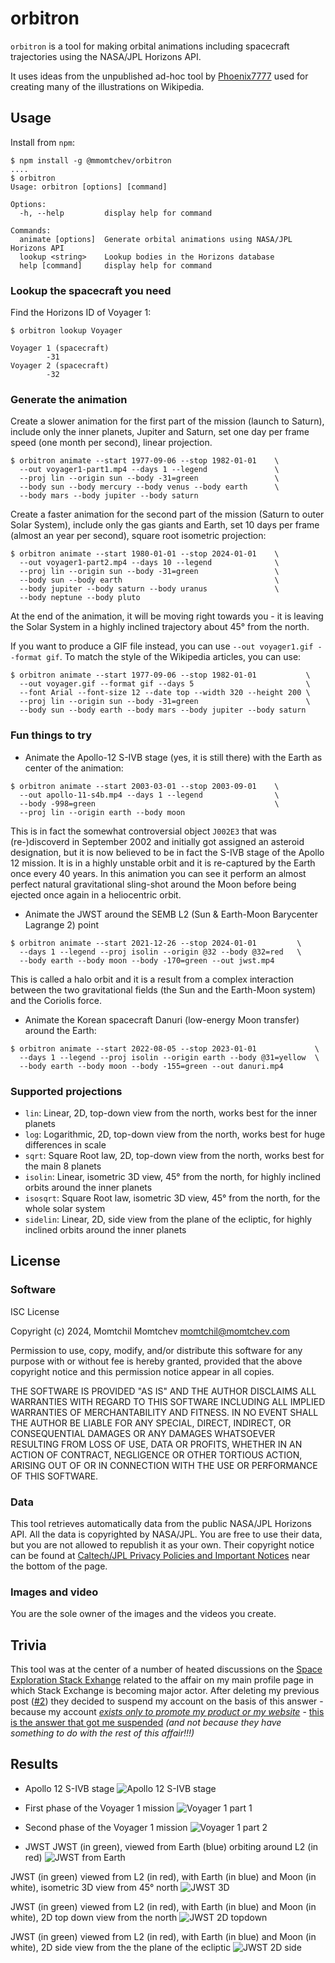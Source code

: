 # orbitron

`orbitron` is a tool for making orbital animations including spacecraft trajectories using the NASA/JPL Horizons API.

It uses ideas from the unpublished ad-hoc tool by [Phoenix7777](https://commons.wikimedia.org/wiki/User:Phoenix7777) used for creating many of the illustrations on Wikipedia.


## Usage

Install from `npm`:

```shell
$ npm install -g @mmomtchev/orbitron
....
$ orbitron
Usage: orbitron [options] [command]

Options:
  -h, --help         display help for command

Commands:
  animate [options]  Generate orbital animations using NASA/JPL Horizons API
  lookup <string>    Lookup bodies in the Horizons database
  help [command]     display help for command
```

### Lookup the spacecraft you need

Find the Horizons ID of Voyager 1:

```shell
$ orbitron lookup Voyager

Voyager 1 (spacecraft)
		-31
Voyager 2 (spacecraft)
		-32

```

### Generate the animation

Create a slower animation for the first part of the mission (launch to Saturn), include only the inner planets, Jupiter and Saturn, set one day per frame speed (one month per second), linear projection.

```shell
$ orbitron animate --start 1977-09-06 --stop 1982-01-01    \
  --out voyager1-part1.mp4 --days 1 --legend               \
  --proj lin --origin sun --body -31=green                 \
  --body sun --body mercury --body venus --body earth      \
  --body mars --body jupiter --body saturn
```

Create a faster animation for the second part of the mission (Saturn to outer Solar System), include only the gas giants and Earth, set 10 days per frame (almost an year per second), square root isometric projection:

```shell
$ orbitron animate --start 1980-01-01 --stop 2024-01-01    \
  --out voyager1-part2.mp4 --days 10 --legend              \
  --proj lin --origin sun --body -31=green                 \
  --body sun --body earth                                  \
  --body jupiter --body saturn --body uranus               \
  --body neptune --body pluto
```

At the end of the animation, it will be moving right towards you - it is leaving the Solar System in a highly inclined trajectory about 45° from the north.

If you want to produce a GIF file instead, you can use `--out voyager1.gif --format gif`. To match the style of the Wikipedia articles, you can use:

```shell
$ orbitron animate --start 1977-09-06 --stop 1982-01-01           \
  --out voyager.gif --format gif --days 5                         \
  --font Arial --font-size 12 --date top --width 320 --height 200 \
  --proj lin --origin sun --body -31=green                        \
  --body sun --body earth --body mars --body jupiter --body saturn
```

### Fun things to try

* Animate the Apollo-12 S-IVB stage (yes, it is still there) with the Earth as center of the animation:
```shell
$ orbitron animate --start 2003-03-01 --stop 2003-09-01    \
  --out apollo-11-s4b.mp4 --days 1 --legend                \
  --body -998=green                                        \
  --proj lin --origin earth --body moon 
```

This is in fact the somewhat controversial object `J002E3` that was (re-)discoverd in September 2002 and initially got assigned an asteroid designation, but it is now believed to be in fact the S-IVB stage of the Apollo 12 mission. It is in a highly unstable orbit and it is re-captured by the Earth once every 40 years. In this animation you can see it perform an almost perfect natural gravitational sling-shot around the Moon before being ejected once again in a heliocentric orbit.

* Animate the JWST around the SEMB L2 (Sun & Earth-Moon Barycenter Lagrange 2) point

```shell
$ orbitron animate --start 2021-12-26 --stop 2024-01-01         \
  --days 1 --legend --proj isolin --origin @32 --body @32=red   \
  --body earth --body moon --body -170=green --out jwst.mp4
```

This is called a halo orbit and it is a result from a complex interaction between the two gravitational fields (the Sun and the Earth-Moon system) and the Coriolis force.

* Animate the Korean spacecraft Danuri (low-energy Moon transfer) around the Earth:

```shell
$ orbitron animate --start 2022-08-05 --stop 2023-01-01             \
  --days 1 --legend --proj isolin --origin earth --body @31=yellow  \
  --body earth --body moon --body -155=green --out danuri.mp4
```

### Supported projections

* `lin`: Linear, 2D, top-down view from the north, works best for the inner planets
* `log`: Logarithmic, 2D, top-down view from the north, works best for huge differences in scale
* `sqrt`: Square Root law, 2D, top-down view from the north, works best for the main 8 planets
* `isolin`: Linear, isometric 3D view, 45° from the north, for highly inclined orbits around the inner planets
* `isosqrt`: Square Root law, isometric 3D view, 45° from the north, for the whole solar system
* `sidelin`: Linear, 2D, side view from the plane of the ecliptic, for highly inclined orbits around the inner planets

## License

### Software

ISC License

Copyright (c) 2024, Momtchil Momtchev <momtchil@momtchev.com>

Permission to use, copy, modify, and/or distribute this software for any
purpose with or without fee is hereby granted, provided that the above
copyright notice and this permission notice appear in all copies.

THE SOFTWARE IS PROVIDED "AS IS" AND THE AUTHOR DISCLAIMS ALL WARRANTIES
WITH REGARD TO THIS SOFTWARE INCLUDING ALL IMPLIED WARRANTIES OF
MERCHANTABILITY AND FITNESS. IN NO EVENT SHALL THE AUTHOR BE LIABLE FOR
ANY SPECIAL, DIRECT, INDIRECT, OR CONSEQUENTIAL DAMAGES OR ANY DAMAGES
WHATSOEVER RESULTING FROM LOSS OF USE, DATA OR PROFITS, WHETHER IN AN
ACTION OF CONTRACT, NEGLIGENCE OR OTHER TORTIOUS ACTION, ARISING OUT OF
OR IN CONNECTION WITH THE USE OR PERFORMANCE OF THIS SOFTWARE.

### Data

This tool retrieves automatically data from the public NASA/JPL Horizons API. All the data is copyrighted by NASA/JPL. You are free to use their data, but you are not allowed to republish it as your own. Their copyright notice can be found at [Caltech/JPL Privacy Policies and Important Notices](https://www.jpl.nasa.gov/caltechjpl-privacy-policies-and-important-notices) near the bottom of the page.

### Images and video

You are the sole owner of the images and the videos you create.

## Trivia

This tool was at the center of a number of heated discussions on the [Space Exploration Stack Exhange](https://space.stackexchange.com/questions/65102/how-were-wikipedias-orbital-simulations-made/65116) related to the affair on my main profile page in which Stack Exchange is becoming major actor. After deleting my previous post ([#2](https://imgur.com/a/cxcE54l)) they decided to suspend my account on the basis of this answer - because my account [*exists only to promote my product or my website*](https://imgur.com/a/HLiMB0R) - [this is the answer that got me suspended](https://imgur.com/a/mSfohLW) *(and not because they have something to do with the rest of this affair!!!)*

## Results


* Apollo 12 S-IVB stage
![Apollo 12 S-IVB stage](https://imgur.com/zT4lYws.gif)

* First phase of the Voyager 1 mission
![Voyager 1 part 1](https://imgur.com/4fx1SjT.gif)

* Second phase of the Voyager 1 mission
![Voyager 1 part 2](https://imgur.com/ctE6vUI.gif)

* JWST
JWST (in green), viewed from Earth (blue) orbiting around L2 (in red)
![JWST from Earth](https://imgur.com/An6ns9a.gif)

JWST (in green) viewed from L2 (in red), with Earth (in blue) and Moon (in white), isometric 3D view from 45° north
![JWST 3D](https://imgur.com/AVVfzB3.gif)

JWST (in green) viewed from L2 (in red), with Earth (in blue) and Moon (in white), 2D top down view from the north
![JWST 2D topdown](https://imgur.com/qsHz4NJ.gif)

JWST (in green) viewed from L2 (in red), with Earth (in blue) and Moon (in white), 2D side view from the the plane of the ecliptic
![JWST 2D side](https://imgur.com/bPcVk5u.gif)
